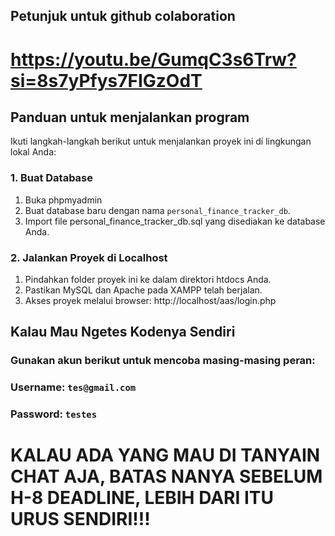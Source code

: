 ## Petunjuk untuk github colaboration

# https://youtu.be/GumqC3s6Trw?si=8s7yPfys7FIGzOdT

## Panduan untuk menjalankan program

Ikuti langkah-langkah berikut untuk menjalankan proyek ini di lingkungan lokal Anda:

### 1. Buat Database
1. Buka phpmyadmin
2. Buat database baru dengan nama `personal_finance_tracker_db`.
3. Import file personal_finance_tracker_db.sql yang disediakan ke database Anda.

### 2. Jalankan Proyek di Localhost
1. Pindahkan folder proyek ini ke dalam direktori htdocs Anda.
2. Pastikan MySQL dan Apache pada XAMPP telah berjalan.
3. Akses proyek melalui browser: http://localhost/aas/login.php

## Kalau Mau Ngetes Kodenya Sendiri 
### Gunakan akun berikut untuk mencoba masing-masing peran:

### Username: `tes@gmail.com`
### Password: `testes`

# KALAU ADA YANG MAU DI TANYAIN CHAT AJA, BATAS NANYA SEBELUM H-8 DEADLINE, LEBIH DARI ITU URUS SENDIRI!!!